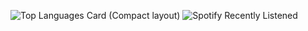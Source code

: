 <!--
**demisequartet/demisequartet** is a ✨ _special_ ✨ repository because its `README.md` (this file) appears on your GitHub profile.

Here are some ideas to get you started:

- 🔭 I’m currently working on ...
- 🌱 I’m currently learning ...
- 👯 I’m looking to collaborate on ...
- 🤔 I’m looking for help with ...
- 💬 Ask me about ...
- 📫 How to reach me: ...
- 😄 Pronouns: ...
- ⚡ Fun fact: ...
-->

![Top Languages Card (Compact layout)](https://github-readme-stats.vercel.app/api/top-langs/?username=demisequartet&layout=compact)
![Spotify Recently Listened](https://spotify-recently-played-readme.vercel.app/api?user=4zxtnmtfmwa9crtgndsdmcyzl&count=3&unique=on)


